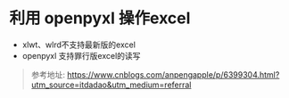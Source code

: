 # 利用 openpyxl 操作excel
* xlwt、wlrd不支持最新版的excel
* openpyxl 支持罪行版excel的读写

> 参考地址: https://www.cnblogs.com/anpengapple/p/6399304.html?utm_source=itdadao&utm_medium=referral
